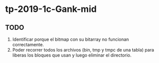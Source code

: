 # tp-2019-1c-Gank-mid

## TODO

1. Identificar porque el bitmap con su bitarray no funcionan correctamente.
2. Poder recorrer todos los archivos (bin, tmp y tmpc de una tabla) para liberas los bloques que usan y luego eliminar el directorio.